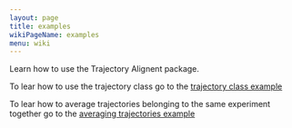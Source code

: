 ```yaml
---
layout: page
title: examples
wikiPageName: examples
menu: wiki
---
```


Learn how to use the Trajectory Alignent package.

To lear how to use the trajectory class go to the [trajectory class example](Trajectory-class-example)

To lear how to average trajectories belonging to the same experiment together go to the [averaging trajectories example](Averaging-trajectories-example)
